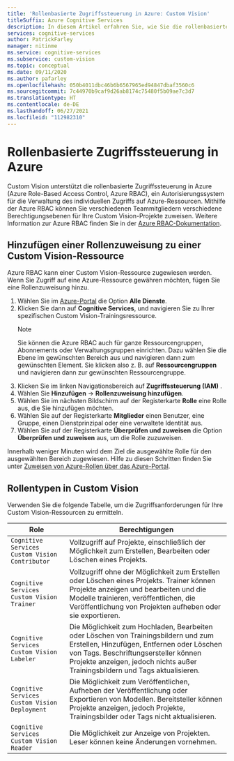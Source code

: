 ```yaml
---
title: 'Rollenbasierte Zugriffssteuerung in Azure: Custom Vision'
titleSuffix: Azure Cognitive Services
description: In diesem Artikel erfahren Sie, wie Sie die rollenbasierte Zugriffssteuerung in Azure für Ihre Custom Vision-Projekte konfigurieren können.
services: cognitive-services
author: PatrickFarley
manager: nitinme
ms.service: cognitive-services
ms.subservice: custom-vision
ms.topic: conceptual
ms.date: 09/11/2020
ms.author: pafarley
ms.openlocfilehash: 050b4011dbc46b6b6567965ed94847dbaf3560c6
ms.sourcegitcommit: 7c44970b9caf9d26ab8174c75480f5b09ae7c3d7
ms.translationtype: HT
ms.contentlocale: de-DE
ms.lasthandoff: 06/27/2021
ms.locfileid: "112982310"
---
```

# <a name="azure-role-based-access-control"></a>Rollenbasierte Zugriffssteuerung in Azure

Custom Vision unterstützt die rollenbasierte Zugriffssteuerung in Azure (Azure Role-Based Access Control, Azure RBAC), ein Autorisierungssystem für die Verwaltung des individuellen Zugriffs auf Azure-Ressourcen. Mithilfe der Azure RBAC können Sie verschiedenen Teammitgliedern verschiedene Berechtigungsebenen für Ihre Custom Vision-Projekte zuweisen. Weitere Information zur Azure RBAC finden Sie in der [Azure RBAC-Dokumentation](../../role-based-access-control/index.yml).

## <a name="add-role-assignment-to-custom-vision-resource"></a>Hinzufügen einer Rollenzuweisung zu einer Custom Vision-Ressource

Azure RBAC kann einer Custom Vision-Ressource zugewiesen werden. Wenn Sie Zugriff auf eine Azure-Ressource gewähren möchten, fügen Sie eine Rollenzuweisung hinzu.
1. Wählen Sie im [Azure-Portal](https://ms.portal.azure.com/) die Option **Alle Dienste**. 
1. Klicken Sie dann auf **Cognitive Services**, und navigieren Sie zu Ihrer spezifischen Custom Vision-Trainingsressource.
   > [!NOTE]
   > Sie können die Azure RBAC auch für ganze Ressourcengruppen, Abonnements oder Verwaltungsgruppen einrichten. Dazu wählen Sie die Ebene im gewünschten Bereich aus und navigieren dann zum gewünschten Element. Sie klicken also z. B. auf **Ressourcengruppen** und navigieren dann zur gewünschten Ressourcengruppe.
1. Klicken Sie im linken Navigationsbereich auf **Zugriffssteuerung (IAM)** .
1. Wählen Sie **Hinzufügen** -> **Rollenzuweisung hinzufügen**.
1. Wählen Sie im nächsten Bildschirm auf der Registerkarte **Rolle** eine Rolle aus, die Sie hinzufügen möchten.
1. Wählen Sie auf der Registerkarte **Mitglieder** einen Benutzer, eine Gruppe, einen Dienstprinzipal oder eine verwaltete Identität aus.
1. Wählen Sie auf der Registerkarte **Überprüfen und zuweisen** die Option **Überprüfen und zuweisen** aus, um die Rolle zuzuweisen.

Innerhalb weniger Minuten wird dem Ziel die ausgewählte Rolle für den ausgewählten Bereich zugewiesen. Hilfe zu diesen Schritten finden Sie unter [Zuweisen von Azure-Rollen über das Azure-Portal](https://review.docs.microsoft.com/azure/role-based-access-control/role-assignments-portal).

## <a name="custom-vision-role-types"></a>Rollentypen in Custom Vision

Verwenden Sie die folgende Tabelle, um die Zugriffsanforderungen für Ihre Custom Vision-Ressourcen zu ermitteln.

|Role  |Berechtigungen  |
|---------|---------|
|`Cognitive Services Custom Vision Contributor`     | Vollzugriff auf Projekte, einschließlich der Möglichkeit zum Erstellen, Bearbeiten oder Löschen eines Projekts.        |
|`Cognitive Services Custom Vision Trainer`     | Vollzugriff ohne der Möglichkeit zum Erstellen oder Löschen eines Projekts. Trainer können Projekte anzeigen und bearbeiten und die Modelle trainieren, veröffentlichen, die Veröffentlichung von Projekten aufheben oder sie exportieren.        |
|`Cognitive Services Custom Vision Labeler`     | Die Möglichkeit zum Hochladen, Bearbeiten oder Löschen von Trainingsbildern und zum Erstellen, Hinzufügen, Entfernen oder Löschen von Tags. Beschriftungsersteller können Projekte anzeigen, jedoch nichts außer Trainingsbildern und Tags aktualisieren.         |
|`Cognitive Services Custom Vision Deployment`     | Die Möglichkeit zum Veröffentlichen, Aufheben der Veröffentlichung oder Exportieren von Modellen. Bereitsteller können Projekte anzeigen, jedoch Projekte, Trainingsbilder oder Tags nicht aktualisieren.        |
|`Cognitive Services Custom Vision Reader`     | Die Möglichkeit zur Anzeige von Projekten. Leser können keine Änderungen vornehmen.        |